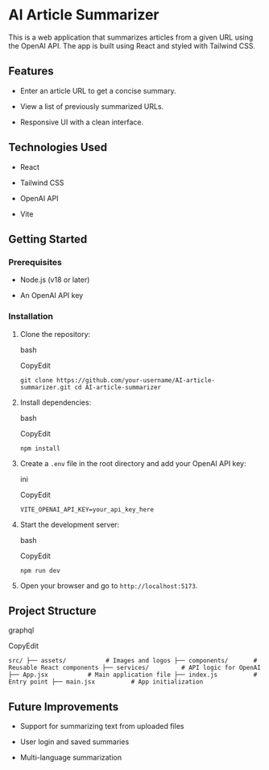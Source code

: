AI Article Summarizer
=====================

This is a web application that summarizes articles from a given URL using the OpenAI API. The app is built using React and styled with Tailwind CSS.

Features
--------

*   Enter an article URL to get a concise summary.
    
*   View a list of previously summarized URLs.
    
*   Responsive UI with a clean interface.
    

Technologies Used
-----------------

*   React
    
*   Tailwind CSS
    
*   OpenAI API
    
*   Vite
    

Getting Started
---------------

### Prerequisites

*   Node.js (v18 or later)
    
*   An OpenAI API key
    

### Installation

1.  Clone the repository:
    
    bash
    
    CopyEdit
    
    `git clone https://github.com/your-username/AI-article-summarizer.git
    cd AI-article-summarizer` 
    
2.  Install dependencies:
    
    bash
    
    CopyEdit
    
    `npm install` 
    
3.  Create a `.env` file in the root directory and add your OpenAI API key:
    
    ini
    
    CopyEdit
    
    `VITE_OPENAI_API_KEY=your_api_key_here` 
    
4.  Start the development server:
    
    bash
    
    CopyEdit
    
    `npm run dev` 
    
5.  Open your browser and go to `http://localhost:5173`.
    

Project Structure
-----------------

graphql

CopyEdit

`src/
├── assets/           # Images and logos
├── components/       # Reusable React components
├── services/         # API logic for OpenAI
├── App.jsx           # Main application file
├── index.js          # Entry point
├── main.jsx          # App initialization` 

Future Improvements
-------------------

*   Support for summarizing text from uploaded files
    
*   User login and saved summaries
    
*   Multi-language summarization